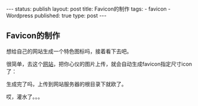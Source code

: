 <meta http-equiv="content-type" content="text/html; charset=UTF-8">
--- 
status: publish 
layout: post 
title: Favicon的制作
tags: - favicon - Wordpress 
published: true 
type: post 
--- 

## Favicon的制作

想给自己的网站生成一个特色图标吗，接着看下去吧。

很简单，去这个[网站](http://favicon.htmlkit.com/favicon/)，把你心仪的图片上传，就会自动生成favicon指定尺寸icon了：

生成完了吗，上传到网站服务器的根目录下就欧了。

哎，灌水了。。。

